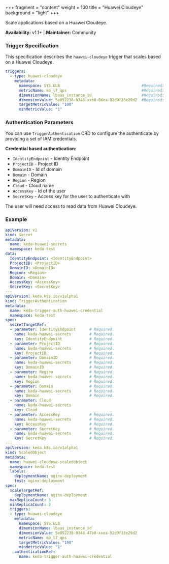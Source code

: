 +++
fragment = "content"
weight = 100
title = "Huawei Cloudeye"
background = "light"
+++

Scale applications based on a Huawei Cloudeye.

**Availability:** v1.1+ | **Maintainer:** Community

<!--more-->

### Trigger Specification

This specification describes the `huawei-cloudeye` trigger that scales based on a Huawei Cloudeye.

```yaml
triggers:
  - type: huawei-cloudeye
    metadata:
      namespace: SYS.ELB                                    #Required: metrics namespace.The format is service.item; service and item must be strings, must start with a letter, can only contain 0-9 / a-z / A-Z / _, the total length of service.item is 3, the maximum is 32.
      metricName: mb_l7_qps                                 #Required: metrics name.
      dimensionName: lbaas_instance_id                      #Required: dimension name of metric.
      dimensionValue: 5e052238-0346-xxb0-86ea-92d9f33e29d2  #Required: dimension value of metric.
      targetMetricValue: "100"
      minMetricValue: "1"
```

### Authentication Parameters

You can use `TriggerAuthentication` CRD to configure the authenticate by providing a set of IAM credentials.

**Credential based authentication:**

- `IdentityEndpoint` - Identity Endpoint
- `ProjectID` - Project ID
- `DomainID` - Id of domain
- `Domain` - Domain
- `Region` - Region
- `Cloud` - Cloud name
- `AccessKey` - Id of the user
- `SecretKey` - Access key for the user to authenticate with

The user will need access to read data from Huawei Cloudeye.

### Example

```yaml
apiVersion: v1
kind: Secret
metadata:
  name: keda-huawei-secrets 
  namespace: keda-test
data:
  IdentityEndpoint: <IdentityEndpoint>
  ProjectID: <ProjectID>
  DomainID: <DomainID>
  Region: <Region>
  Domain: <Domain>
  AccessKey: <AccessKey>
  SecretKey: <SecretKey>
--- 
apiVersion: keda.k8s.io/v1alpha1
kind: TriggerAuthentication
metadata:
  name: keda-trigger-auth-huawei-credential
  namespace: keda-test
spec:
  secretTargetRef:
  - parameter: IdentityEndpoint      # Required.
    name: keda-huawei-secrets        # Required.
    key: IdentityEndpoint            # Required.
  - parameter: ProjectID             # Required.
    name: keda-huawei-secrets        # Required.
    key: ProjectID                   # Required.       
  - parameter: DomainID              # Required.
    name: keda-huawei-secrets        # Required.
    key: DomainID                    # Required.
  - parameter: Region                # Required.
    name: keda-huawei-secrets        # Required.
    key: Region                      # Required.   
  - parameter: Domain                # Required.
    name: keda-huawei-secrets        # Required.
    key: Domain                      # Required.
  - parameter: Cloud               
    name: keda-huawei-secrets       
    key: Cloud                        
  - parameter: AccessKey             # Required.
    name: keda-huawei-secrets        # Required.
    key: AccessKey                   # Required.
  - parameter: SecretKey             # Required.
    name: keda-huawei-secrets        # Required.
    key: SecretKey                   # Required.    
---
apiVersion: keda.k8s.io/v1alpha1
kind: ScaledObject
metadata:
  name: huawei-cloudeye-scaledobject
  namespace: keda-test
  labels:
    deploymentName: nginx-deployment
    test: nginx-deployment
spec:
  scaleTargetRef:
    deploymentName: nginx-deployment
  maxReplicaCount: 5
  minReplicaCount: 2
  triggers:
  - type: huawei-cloudeye
    metadata:
      namespace: SYS.ELB
      dimensionName: lbaas_instance_id
      dimensionValue: 5e052238-0346-47b0-xxea-92d9f33e29d2
      metricName: mb_l7_qps
      targetMetricValue: "100"
      minMetricValue: "1"  
    authenticationRef:
      name: keda-trigger-auth-huawei-credential
```